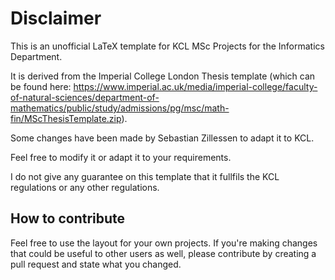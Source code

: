 # Disclaimer
This is an unofficial LaTeX template for KCL MSc Projects for the Informatics Department. 

It is derived from the Imperial College London Thesis template (which can be found here: https://www.imperial.ac.uk/media/imperial-college/faculty-of-natural-sciences/department-of-mathematics/public/study/admissions/pg/msc/math-fin/MScThesisTemplate.zip).

Some changes have been made by Sebastian Zillessen to adapt it to KCL.

Feel free to modify it or adapt it to your requirements. 

I do not give any guarantee on this template that it fullfils the KCL regulations or any other regulations.

## How to contribute

Feel free to use the layout for your own projects. If you're making changes that could be useful to other users as well, 
please contribute by creating a pull request and state what you changed. 